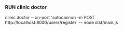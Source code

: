 ### RUN clinic doctor
clinic doctor --on-port 'autocannon -m POST http://localhost:8000/users/register' -- node dist/main.js
